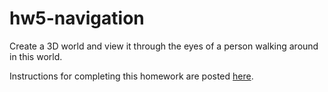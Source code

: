 # hw5-navigation

Create a 3D world and view it through the eyes of a person walking around in this world. 

Instructions for completing this homework are posted [here](https://csc-vu.github.io/classes/csc4300/hw/hw05-navigation/hw5-instr.html). 
